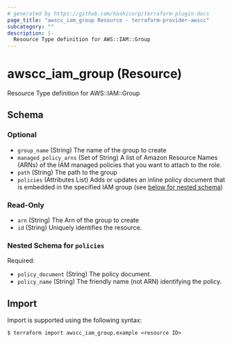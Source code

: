 ```yaml
---
# generated by https://github.com/hashicorp/terraform-plugin-docs
page_title: "awscc_iam_group Resource - terraform-provider-awscc"
subcategory: ""
description: |-
  Resource Type definition for AWS::IAM::Group
---
```


# awscc_iam_group (Resource)

Resource Type definition for AWS::IAM::Group



<!-- schema generated by tfplugindocs -->
## Schema

### Optional

- `group_name` (String) The name of the group to create
- `managed_policy_arns` (Set of String) A list of Amazon Resource Names (ARNs) of the IAM managed policies that you want to attach to the role.
- `path` (String) The path to the group
- `policies` (Attributes List) Adds or updates an inline policy document that is embedded in the specified IAM group (see [below for nested schema](#nestedatt--policies))

### Read-Only

- `arn` (String) The Arn of the group to create
- `id` (String) Uniquely identifies the resource.

<a id="nestedatt--policies"></a>
### Nested Schema for `policies`

Required:

- `policy_document` (String) The policy document.
- `policy_name` (String) The friendly name (not ARN) identifying the policy.

## Import

Import is supported using the following syntax:

```shell
$ terraform import awscc_iam_group.example <resource ID>
```
